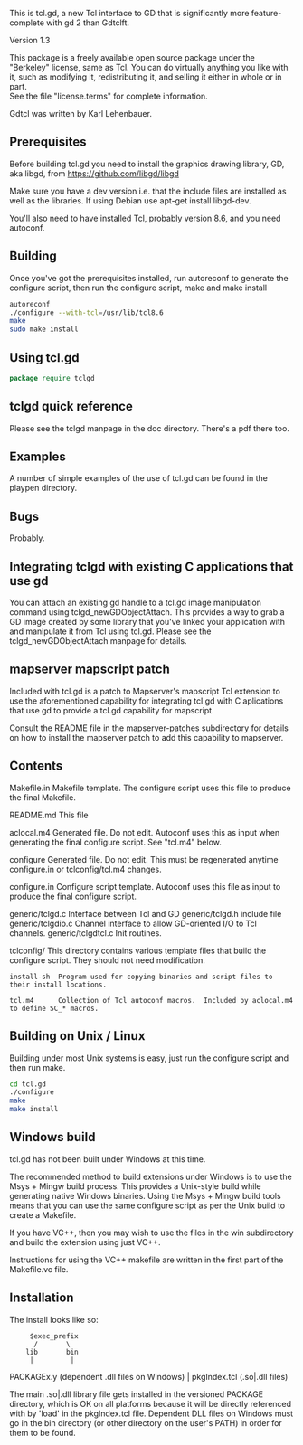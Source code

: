 This is tcl.gd, a new Tcl interface to GD that is significantly more feature-
complete with gd 2 than Gdtclft.

Version 1.3

This package is a freely available open source package under the "Berkeley"
license, same as Tcl.  You can do virtually anything you like with it, such as 
modifying it, redistributing it, and selling it either in whole or in part.  
See the file "license.terms" for complete information.

Gdtcl was written by Karl Lehenbauer.

## Prerequisites

Before building tcl.gd you need to install the graphics drawing library, GD, aka libgd, from https://github.com/libgd/libgd

Make sure you have a dev version i.e. that the include files are installed as well as the libraries.  If using Debian use apt-get install libgd-dev.

You'll also need to have installed Tcl, probably version 8.6, and you need autoconf.

## Building

Once you've got the prerequisites installed, run autoreconf to generate the configure script, then run the configure script, make and make install

```sh
autoreconf
./configure --with-tcl=/usr/lib/tcl8.6
make
sudo make install
```

## Using tcl.gd

```tcl
package require tclgd
```

## tclgd quick reference

Please see the tclgd manpage in the doc directory.  There's a pdf there too.

## Examples

A number of simple examples of the use of tcl.gd can be found in the playpen directory.

## Bugs

Probably.

## Integrating tclgd with existing C applications that use gd

You can attach an existing gd handle to a tcl.gd image manipulation command using tclgd_newGDObjectAttach.  This provides a way to grab a GD image created by some library that you've linked your application with and manipulate it from Tcl using tcl.gd.  Please see the tclgd_newGDObjectAttach manpage for details.

## mapserver mapscript patch

Included with tcl.gd is a patch to Mapserver's mapscript Tcl extension to use the aforementioned capability for integrating tcl.gd with C aplications that use gd to provide a tcl.gd capability for mapscript.

Consult the README file in the mapserver-patches subdirectory for details on how to install the mapserver patch to add this capability to mapserver.


## Contents

Makefile.in	Makefile template.  The configure script uses this file to produce the final Makefile.

README.md		This file

aclocal.m4	Generated file.  Do not edit.  Autoconf uses this as input when generating the final configure script.  See "tcl.m4" below.

configure	Generated file.  Do not edit.  This must be regenerated anytime configure.in or tclconfig/tcl.m4 changes.

configure.in	Configure script template.  Autoconf uses this file as input to produce the final configure script.

generic/tclgd.c		Interface between Tcl and GD
generic/tclgd.h		include file
generic/tclgdio.c	Channel interface to allow GD-oriented I/O to Tcl channels.
generic/tclgdtcl.c	Init routines.


tclconfig/	This directory contains various template files that build the configure script.  They should not need modification.

	install-sh	Program used for copying binaries and script files to their install locations.

	tcl.m4		Collection of Tcl autoconf macros.  Included by aclocal.m4 to define SC_* macros.

## Building on Unix / Linux

Building under most Unix systems is easy, just run the configure script and then run make. 

```sh
cd tcl.gd
./configure
make
make install
```

## Windows build

tcl.gd has not been built under Windows at this time.

The recommended method to build extensions under Windows is to use the Msys + Mingw build process. This provides a Unix-style build while generating native Windows binaries. Using the Msys + Mingw build tools means that you can use the same configure script as per the Unix build to create a Makefile.

If you have VC++, then you may wish to use the files in the win subdirectory and build the extension using just VC++. 

Instructions for using the VC++ makefile are written in the first part of the Makefile.vc file.

## Installation

The install looks like so:

         $exec_prefix
          /       \
        lib       bin
         |         |
   PACKAGEx.y   (dependent .dll files on Windows)
         |
  pkgIndex.tcl (.so|.dll files)

The main .so|.dll library file gets installed in the versioned PACKAGE directory, which is OK on all platforms because it will be directly referenced with by 'load' in the pkgIndex.tcl file.  Dependent DLL files on Windows must go in the bin directory (or other directory on the user's PATH) in order for them to be found.

